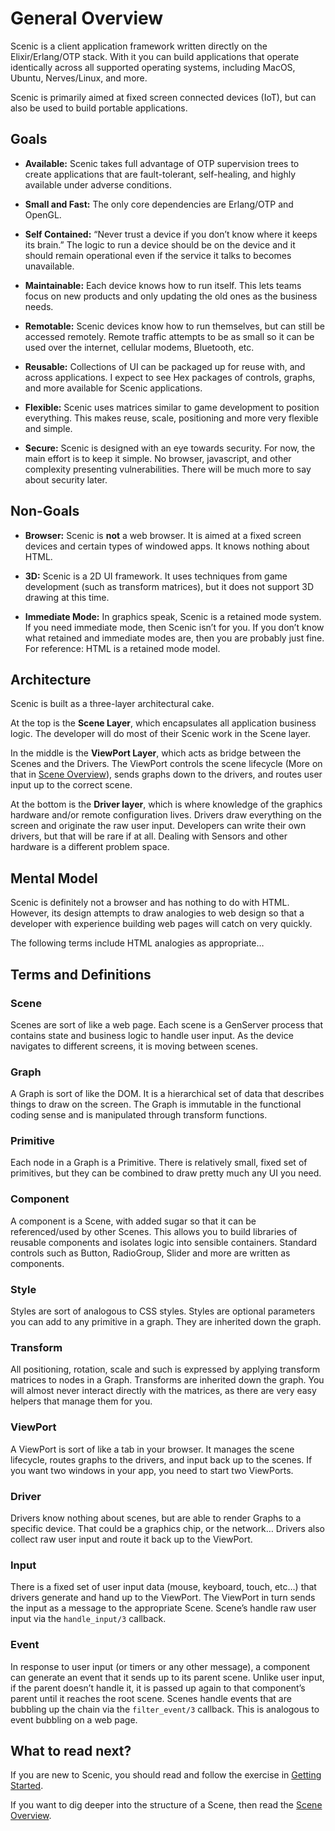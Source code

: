 # General Overview

Scenic is a client application framework written directly on the
Elixir/Erlang/OTP stack. With it you can build applications that operate
identically across all supported operating systems, including MacOS, Ubuntu,
Nerves/Linux, and more.

Scenic is primarily aimed at fixed screen connected devices (IoT), but can also
be used to build portable applications.

## Goals

- **Available:** Scenic takes full advantage of OTP supervision trees to create
  applications that are fault-tolerant, self-healing, and highly available under
  adverse conditions.

- **Small and Fast:** The only core dependencies are Erlang/OTP and OpenGL.

- **Self Contained:** “Never trust a device if you don’t know where it keeps its
  brain.” The logic to run a device should be on the device and it should remain
  operational even if the service it talks to becomes unavailable.

- **Maintainable:** Each device knows how to run itself. This lets teams focus
  on new products and only updating the old ones as the business needs.

- **Remotable:** Scenic devices know how to run themselves, but can still be
  accessed remotely. Remote traffic attempts to be as small so it can be used
  over the internet, cellular modems, Bluetooth, etc.

- **Reusable:** Collections of UI can be packaged up for reuse with, and across
  applications. I expect to see Hex packages of controls, graphs, and more
  available for Scenic applications.

- **Flexible:** Scenic uses matrices similar to game development to position
  everything. This makes reuse, scale, positioning and more very flexible and
  simple.

- **Secure:** Scenic is designed with an eye towards security. For now, the main
  effort is to keep it simple. No browser, javascript, and other complexity
  presenting vulnerabilities. There will be much more to say about security
  later.

## Non-Goals

- **Browser:** Scenic is **not** a web browser. It is aimed at a fixed screen
  devices and certain types of windowed apps. It knows nothing about HTML.

- **3D:** Scenic is a 2D UI framework. It uses techniques from game development
  (such as transform matrices), but it does not support 3D drawing at this time.

- **Immediate Mode:** In graphics speak, Scenic is a retained mode system. If
  you need immediate mode, then Scenic isn’t for you. If you don’t know what
  retained and immediate modes are, then you are probably just fine. For
  reference: HTML is a retained mode model.

## Architecture

Scenic is built as a three-layer architectural cake.

At the top is the **Scene Layer**, which encapsulates all application business
logic. The developer will do most of their Scenic work in the Scene layer.

In the middle is the **ViewPort Layer**, which acts as bridge between the Scenes
and the Drivers. The ViewPort controls the scene lifecycle (More on that in
[Scene Overview](overview_scene.html)), sends graphs down to the drivers, and
routes user input up to the correct scene.

At the bottom is the **Driver layer**, which is where knowledge of the graphics
hardware and/or remote configuration lives. Drivers draw everything on the
screen and originate the raw user input. Developers can write their own drivers,
but that will be rare if at all. Dealing with Sensors and other hardware is a
different problem space.

## Mental Model

Scenic is definitely not a browser and has nothing to do with HTML. However, its
design attempts to draw analogies to web design so that a developer with
experience building web pages will catch on very quickly.

The following terms include HTML analogies as appropriate…

## Terms and Definitions

### Scene

Scenes are sort of like a web page. Each scene is a GenServer process that contains state and business logic to handle user input. As the device navigates to different screens, it is moving between scenes.

### Graph

A Graph is sort of like the DOM. It is a hierarchical set of data that describes things to draw on the screen. The Graph is immutable in the functional coding sense and is manipulated through transform functions.

### Primitive

Each node in a Graph is a Primitive. There is relatively small, fixed set of primitives, but they can be combined to draw pretty much any UI you need.

### Component

A component is a Scene, with added sugar so that it can be referenced/used by other Scenes. This allows you to build libraries of reusable components and isolates logic into sensible containers. Standard controls such as Button, RadioGroup, Slider and more are written as components.

### Style

Styles are sort of analogous to CSS styles. Styles are optional parameters you can add to any primitive in a graph. They are inherited down the graph.

### Transform

All positioning, rotation, scale and such is expressed by applying transform matrices to nodes in a Graph. Transforms are inherited down the graph. You will almost never interact directly with the matrices, as there are very easy helpers that manage them for you.

### ViewPort

A ViewPort is sort of like a tab in your browser. It manages the scene lifecycle, routes graphs to the drivers, and input back up to the scenes. If you want two windows in your app, you need to start two ViewPorts.

### Driver

Drivers know nothing about scenes, but are able to render Graphs to a specific device. That could be a graphics chip, or the network… Drivers also collect raw user input and route it back up to the ViewPort.

### Input

There is a fixed set of user input data (mouse, keyboard, touch, etc…) that drivers generate and hand up to the ViewPort. The ViewPort in turn sends the input as a message to the appropriate Scene. Scene’s handle raw user input via the `handle_input/3` callback.

### Event

In response to user input (or timers or any other message), a component can generate an event that it sends up to its parent scene. Unlike user input, if the parent doesn’t handle it, it is passed up again to that component’s parent until it reaches the root scene. Scenes handle events that are bubbling up the chain via the `filter_event/3` callback. This is analogous to event bubbling on a web page.

## What to read next?

If you are new to Scenic, you should read and follow the exercise in [Getting
Started](getting_started.html).

If you want to dig deeper into the structure of a Scene, then read the [Scene
Overview](overview_scene.html).